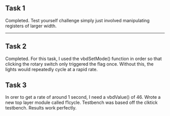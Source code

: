 ## Task 1
Completed. Test yourself challenge simply just involved manipulating registers of larger width.

---

## Task 2
Completed.
For this task, I used the vbdSetMode() function in order so that clicking the rotary switch only triggered the flag once. Without this, the lights would repeatedly cycle at a rapid rate.

## Task 3
In orer to get a rate of around 1 second, I need a vbdValue() of 46.
Wrote a new top layer module called f1cycle. Testbench was based off the clktick testbench. Results work perfectly.